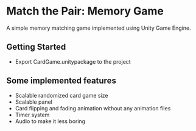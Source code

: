 # Match the Pair: Memory Game

A simple memory matching game implemented using Unity Game Engine.

## Getting Started

- Export CardGame.unitypackage to the project

## Some implemented features

- Scalable randomized card game size
- Scalable panel
- Card flipping and fading animation without any animation files
- Timer system
- Audio to make it less boring
